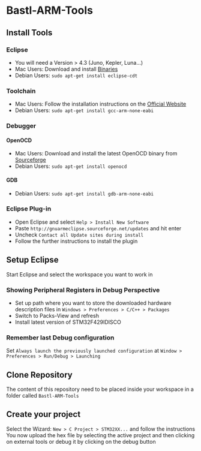 # Bastl-ARM-Tools

## Install Tools

### Eclipse
* You will need a Version > 4.3 (Juno, Kepler, Luna...)
* Mac Users: Download and install [Binaries](http://eclipse.org/downloads/packages/eclipse-ide-cc-developers/lunasr2)
* Debian Users: `sudo apt-get install eclipse-cdt`

### Toolchain
* Mac Users: Follow the installation instructions on the [Official Website](http://gnuarmeclipse.livius.net/blog/toolchain-install/#OS_X)
* Debian Users: `sudo apt-get install gcc-arm-none-eabi`

### Debugger

#### OpenOCD
* Mac Users: Download and install the latest OpenOCD binary from [Sourceforge](http://sourceforge.net/projects/gnuarmeclipse/files/OpenOCD/OS%20X/)
* Debian Users: `sudo apt-get install openocd`

#### GDB
* Debian Users: `sudo apt-get install gdb-arm-none-eabi`

### Eclipse Plug-in
* Open Eclipse and select `Help > Install New Software`
* Paste `http://gnuarmeclipse.sourceforge.net/updates` and hit enter
* Uncheck `Contact all Update sites during install`
* Follow the further instructions to install the plugin

## Setup Eclipse

Start Eclipse and select the workspace you want to work in

### Showing Peripheral Registers in Debug Perspective
* Set up path where you want to store the downloaded hardware description files in `Windows > Preferences > C/C++ > Packages`
* Switch to Packs-View and refresh
* Install latest version of STM32F429IDISCO

### Remember last Debug configuration
Set `Always launch the previously launched configuration` at `Window > Preferences > Run/Debug > Launching`

## Clone Repository

The content of this repository need to be placed inside your workspace in a folder called `Bastl-ARM-Tools`

## Create your project

Select the Wizard: `New > C Project > STM32XX...` and follow the instructions
You now upload the hex file by selecting the active project and then clicking on external tools or debug it by clicking on the debug button

